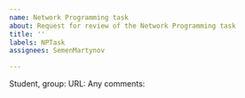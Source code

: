 ```yaml
---
name: Network Programming task
about: Request for review of the Network Programming task
title: ''
labels: NPTask
assignees: SemenMartynov

---
```


Student, group: 
URL: 
Any comments:
